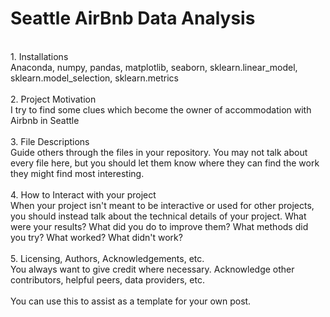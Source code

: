 # Seattle AirBnb Data Analysis
<br>
1. Installations<br>
Anaconda, numpy, pandas, matplotlib, seaborn, sklearn.linear_model, sklearn.model_selection, sklearn.metrics<br>
<br>
2. Project Motivation<br>
I try to find some clues which become the owner of accommodation with Airbnb in Seattle<br>
<br>
3. File Descriptions<br>
 Guide others through the files in your repository. You may not talk about every file here, but you should let them know where they can find the work they might find most interesting.<br>
 <br>
4. How to Interact with your project<br>
When your project isn't meant to be interactive or used for other projects, you should instead talk about the technical details of your project. What were your results? What did you do to improve them? What methods did you try? What worked? What didn't work?<br>
<br>
5. Licensing, Authors, Acknowledgements, etc.<br>
You always want to give credit where necessary. Acknowledge other contributors, helpful peers, data providers, etc.<br>
<br>
You can use this to assist as a template for your own post.<br>
